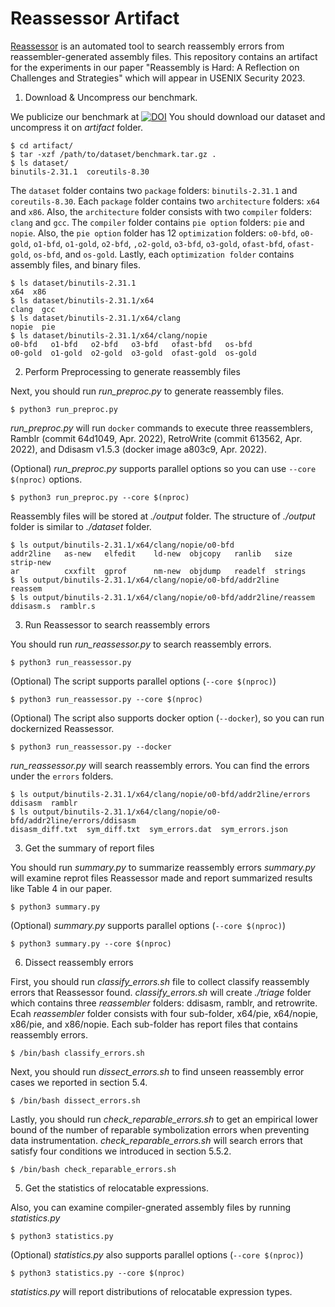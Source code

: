 Reassessor Artifact
========

[Reassessor](https://github.com/SoftSec-KAIST/Reassessor) is an automated tool
to search reassembly errors from reassembler-generated assembly files. This
repository contains an artifact for the experiments in our paper "Reassembly is
Hard: A Reflection on Challenges and Strategies" which will appear in USENIX
Security 2023.


1. Download & Uncompress our benchmark.

We publicize our benchmark at
[![DOI](https://zenodo.org/badge/DOI/10.5281/zenodo.7178116.svg)](https://doi.org/10.5281/zenodo.7178116)
You should download our dataset and uncompress it on <em>artifact</em> folder.

```
$ cd artifact/
$ tar -xzf /path/to/dataset/benchmark.tar.gz .
$ ls dataset/
binutils-2.31.1  coreutils-8.30
```
The `dataset` folder contains two `package` folders: `binutils-2.31.1` and
`coreutils-8.30`.  Each `package` folder contains two `architecture` folders:
`x64` and `x86`.  Also, the `architecture` folder consists with two `compiler`
folders: `clang` and `gcc`.  The `compiler` folder contains `pie option`
folders: `pie` and `nopie`.  Also, the `pie option` folder has 12
`optimization` folders: `o0-bfd`, `o0-gold`,  `o1-bfd`, `o1-gold`, `o2-bfd`,
`,o2-gold`, `o3-bfd`,  `o3-gold`, `ofast-bfd`,  `ofast-gold`, `os-bfd`,  and
`os-gold`. Lastly, each `optimization folder` contains assembly files, and
binary files.

```
$ ls dataset/binutils-2.31.1
x64  x86
$ ls dataset/binutils-2.31.1/x64
clang  gcc
$ ls dataset/binutils-2.31.1/x64/clang
nopie  pie
$ ls dataset/binutils-2.31.1/x64/clang/nopie
o0-bfd   o1-bfd   o2-bfd   o3-bfd   ofast-bfd   os-bfd
o0-gold  o1-gold  o2-gold  o3-gold  ofast-gold  os-gold
```

2. Perform Preprocessing to generate reassembly files

Next, you should run <em>run_preproc.py</em> to generate reassembly files.
```
$ python3 run_preproc.py
```
<em>run_preproc.py</em> will run `docker` commands to execute three
reassemblers, Ramblr (commit 64d1049, Apr. 2022), RetroWrite (commit 613562,
Apr. 2022), and Ddisasm v1.5.3 (docker image a803c9, Apr. 2022).

(Optional) <em>run_preproc.py</em> supports parallel options so you can use
`--core $(nproc)` options.

```
$ python3 run_preproc.py --core $(nproc)
```

Reassembly files will be stored at <em>./output</em> folder. The structure of
<em>./output</em> folder is similar to <em>./dataset</em> folder.

```
$ ls output/binutils-2.31.1/x64/clang/nopie/o0-bfd
addr2line   as-new   elfedit    ld-new  objcopy   ranlib   size     strip-new
ar          cxxfilt  gprof      nm-new  objdump   readelf  strings
$ ls output/binutils-2.31.1/x64/clang/nopie/o0-bfd/addr2line
reassem
$ ls output/binutils-2.31.1/x64/clang/nopie/o0-bfd/addr2line/reassem
ddisasm.s  ramblr.s
```

3. Run Reassessor to search reassembly errors

You should run <em>run_reassessor.py</em> to search reassembly errors.
```
$ python3 run_reassessor.py
```


(Optional) The script supports parallel options (`--core $(nproc)`)
```
$ python3 run_reassessor.py --core $(nproc)
```

(Optional) The script also supports docker option (`--docker`), so
you can run dockernized Reassessor.
```
$ python3 run_reassessor.py --docker
```

<em>run_reassessor.py</em> will search reassembly errors.
You can find the errors under the `errors` folders.

```
$ ls output/binutils-2.31.1/x64/clang/nopie/o0-bfd/addr2line/errors
ddisasm  ramblr
$ ls output/binutils-2.31.1/x64/clang/nopie/o0-bfd/addr2line/errors/ddisasm
disasm_diff.txt  sym_diff.txt  sym_errors.dat  sym_errors.json
```


3. Get the summary of report files

You should run <em>summary.py</em> to summarize reassembly errors
<em>summary.py</em> will examine reprot files Reassessor made and
report summarized results like Table 4 in our paper.
```
$ python3 summary.py
```

(Optional) <em>summary.py</em> supports parallel options (`--core $(nproc)`)
```
$ python3 summary.py --core $(nproc)
```


6. Dissect reassembly errors

First, you should run <em>classify_errors.sh</em> file to collect classify
reassembly errors that Reassessor found. <em>classify_errors.sh</em> will
create <em>./triage</em> folder which contains three <em>reassembler</em>
folders: ddisasm, ramblr, and retrowrite.
Ecah <em>reassembler</em> folder consists with four sub-folder, x64/pie,
x64/nopie, x86/pie, and x86/nopie.
Each sub-folder has report files that contains reassembly errors.

```
$ /bin/bash classify_errors.sh
```

Next, you should run <em>dissect_errors.sh</em> to find unseen reassembly error
cases we reported in section 5.4.
```
$ /bin/bash dissect_errors.sh
```

Lastly, you should run <em>check_reparable_errors.sh</em> to get an empirical
lower bound of the number of reparable symbolization errors when preventing
data instrumentation. <em>check_reparable_errors.sh</em> will search errors that
satisfy four conditions we introduced in section 5.5.2.

```
$ /bin/bash check_reparable_errors.sh
```


5. Get the statistics of relocatable expressions.

Also, you can examine compiler-gnerated assembly files by running <em>statistics.py</em>
```
$ python3 statistics.py
```

(Optional) <em>statistics.py</em> also supports parallel options (`--core $(nproc)`)
```
$ python3 statistics.py --core $(nproc)
```

<em>statistics.py</em> will report distributions of relocatable expression types.


